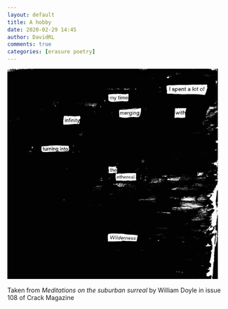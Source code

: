 ```yaml
---  
layout: default  
title: A hobby  
date: 2020-02-29 14:45  
author: DavidRL  
comments: true  
categories: [erasure poetry]  
---  
```

<img src="/assets/images/articles/hobby.jpeg" class="responsive"><br>

Taken from *Meditations on the suburban surreal*  by William Doyle in issue 108 of Crack Magazine  

